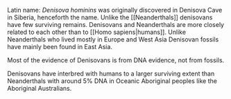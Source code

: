 Latin name: *Denisova hominins* was originally discovered in Denisova Cave in Siberia, henceforth the name. Unlike the [[Neanderthals]] denisovans have few surviving remains. Denisovans and Neanderthals are more closely related to each other than to [[Homo sapiens|humans]]. Unlike Neanderthals who lived mostly in Europe and West Asia Denisovan fossils have mainly been found in East Asia.

Most of the evidence of Denisovans is from DNA evidence, not from fossils.

Denisovans have interbred with humans to a larger surviving extent than Neanderthals with around 5% DNA in Oceanic Aboriginal peoples like the Aboriginal Australians.